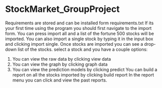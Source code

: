 # StockMarket_GroupProject
Requirements are stored and can be installed form requirements.txt
If its your first time using the program you should first navigate to the import form. 
You can press import all and a list of the fortune 500 stocks will be imported. 
You can also import a single stock by typing it in the input box and clicking import single.
Once stocks are imported you can see a drop-down list of the stocks.
select a stock and you have a couple options:
1.	You can view the raw data by clicking view data
2.	You can view the graph by clicking graph data
3.	You can view the prediction models by clicking predict
You can build a report on all the stocks imported by clicking build report
In the report menu you can click and view the past reports.
